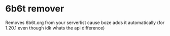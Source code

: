 # 6b6t remover

Removes 6b6t.org from your serverlist cause boze adds it automatically (for 1.20.1 even though idk whats the api difference)
